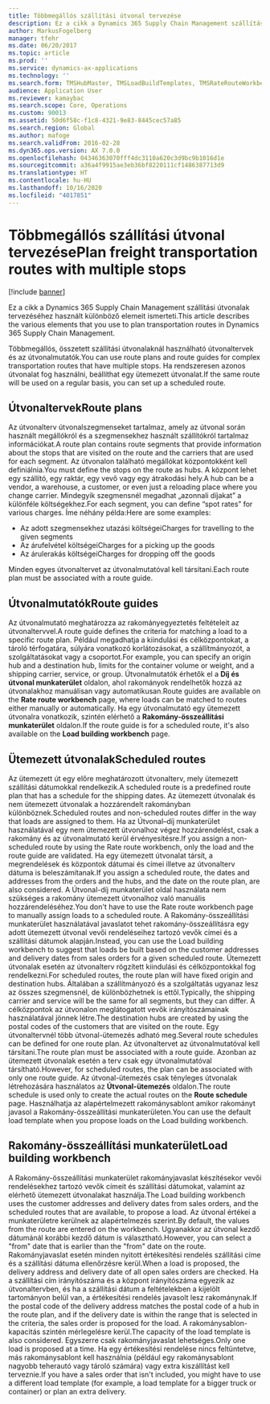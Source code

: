 ```yaml
---
title: Többmegállós szállítási útvonal tervezése
description: Ez a cikk a Dynamics 365 Supply Chain Management szállítási útvonalak tervezéséhez használt különböző elemeit ismerteti.
author: MarkusFogelberg
manager: tfehr
ms.date: 06/20/2017
ms.topic: article
ms.prod: ''
ms.service: dynamics-ax-applications
ms.technology: ''
ms.search.form: TMSHubMaster, TMSLoadBuildTemplates, TMSRateRouteWorkbench, TMSRouteGuide, TMSRoutePlan, TMSRouteWorkbench, WHSLoadTemplate, TMSRouteSchedule, TMSRouteRateDetail
audience: Application User
ms.reviewer: kamaybac
ms.search.scope: Core, Operations
ms.custom: 90013
ms.assetid: 50d6f58c-f1c8-4321-9e83-8445cec57a85
ms.search.region: Global
ms.author: mafoge
ms.search.validFrom: 2016-02-28
ms.dyn365.ops.version: AX 7.0.0
ms.openlocfilehash: 04346363070fff4dc3110a620c3d9bc9b1016d1e
ms.sourcegitcommit: a36a4f9915ae3eb36bf8220111cf1486387713d9
ms.translationtype: HT
ms.contentlocale: hu-HU
ms.lasthandoff: 10/16/2020
ms.locfileid: "4017851"
---
```

# <a name="plan-freight-transportation-routes-with-multiple-stops"></a><span data-ttu-id="e4a7f-103">Többmegállós szállítási útvonal tervezése</span><span class="sxs-lookup"><span data-stu-id="e4a7f-103">Plan freight transportation routes with multiple stops</span></span>

[!include [banner](../includes/banner.md)]

<span data-ttu-id="e4a7f-104">Ez a cikk a Dynamics 365 Supply Chain Management szállítási útvonalak tervezéséhez használt különböző elemeit ismerteti.</span><span class="sxs-lookup"><span data-stu-id="e4a7f-104">This article describes the various elements that you use to plan transportation routes in Dynamics 365 Supply Chain Management.</span></span>

<span data-ttu-id="e4a7f-105">Többmegállós, összetett szállítási útvonalaknál használható útvonaltervek és az útvonalmutatók.</span><span class="sxs-lookup"><span data-stu-id="e4a7f-105">You can use route plans and route guides for complex transportation routes that have multiple stops.</span></span> <span data-ttu-id="e4a7f-106">Ha rendszeresen azonos útvonalat fog használni, beállíthat egy ütemezett útvonalat.</span><span class="sxs-lookup"><span data-stu-id="e4a7f-106">If the same route will be used on a regular basis, you can set up a scheduled route.</span></span>

## <a name="route-plans"></a><span data-ttu-id="e4a7f-107">Útvonaltervek</span><span class="sxs-lookup"><span data-stu-id="e4a7f-107">Route plans</span></span>
<span data-ttu-id="e4a7f-108">Az útvonalterv útvonalszegmenseket tartalmaz, amely az útvonal során használt megállókról és a szegmensekhez használt szállítókról tartalmaz információkat.</span><span class="sxs-lookup"><span data-stu-id="e4a7f-108">A route plan contains route segments that provide information about the stops that are visited on the route and the carriers that are used for each segment.</span></span> <span data-ttu-id="e4a7f-109">Az útvonalon található megállókat központokként kell definiálnia.</span><span class="sxs-lookup"><span data-stu-id="e4a7f-109">You must define the stops on the route as hubs.</span></span> <span data-ttu-id="e4a7f-110">A központ lehet egy szállító, egy raktár, egy vevő vagy egy átrakodási hely.</span><span class="sxs-lookup"><span data-stu-id="e4a7f-110">A hub can be a vendor, a warehouse, a customer, or even just a reloading place where you change carrier.</span></span> <span data-ttu-id="e4a7f-111">Mindegyik szegmensnél megadhat „azonnali díjakat” a különféle költségekhez.</span><span class="sxs-lookup"><span data-stu-id="e4a7f-111">For each segment, you can define “spot rates” for various charges.</span></span> <span data-ttu-id="e4a7f-112">Íme néhány példa:</span><span class="sxs-lookup"><span data-stu-id="e4a7f-112">Here are some examples:</span></span>

-   <span data-ttu-id="e4a7f-113">Az adott szegmensekhez utazási költségei</span><span class="sxs-lookup"><span data-stu-id="e4a7f-113">Charges for travelling to the given segments</span></span>
-   <span data-ttu-id="e4a7f-114">Az árufelvétel költségei</span><span class="sxs-lookup"><span data-stu-id="e4a7f-114">Charges for a picking up the goods</span></span>
-   <span data-ttu-id="e4a7f-115">Az árulerakás költségei</span><span class="sxs-lookup"><span data-stu-id="e4a7f-115">Charges for dropping off the goods</span></span>

<span data-ttu-id="e4a7f-116">Minden egyes útvonaltervet az útvonalmutatóval kell társítani.</span><span class="sxs-lookup"><span data-stu-id="e4a7f-116">Each route plan must be associated with a route guide.</span></span>

## <a name="route-guides"></a><span data-ttu-id="e4a7f-117">Útvonalmutatók</span><span class="sxs-lookup"><span data-stu-id="e4a7f-117">Route guides</span></span>
<span data-ttu-id="e4a7f-118">Az útvonalmutató meghatározza az rakományegyeztetés feltételeit az útvonaltervvel.</span><span class="sxs-lookup"><span data-stu-id="e4a7f-118">A route guide defines the criteria for matching a load to a specific route plan.</span></span> <span data-ttu-id="e4a7f-119">Például megadhatja a kiindulási és célközpontokat, a tároló térfogatára, súlyára vonatkozó korlátozásokat, a szállítmányozót, a szolgáltatásokat vagy a csoportot.</span><span class="sxs-lookup"><span data-stu-id="e4a7f-119">For example, you can specify an origin hub and a destination hub, limits for the container volume or weight, and a shipping carrier, service, or group.</span></span> <span data-ttu-id="e4a7f-120">Útvonalmutatók érhetők el a **Díj és útvonal munkaterület** oldalon, ahol rakományok rendelhetők hozzá az útvonalakhoz manuálisan vagy automatikusan.</span><span class="sxs-lookup"><span data-stu-id="e4a7f-120">Route guides are available on the **Rate route workbench** page, where loads can be matched to routes either manually or automatically.</span></span> <span data-ttu-id="e4a7f-121">Ha egy útvonalmutató egy ütemezett útvonalra vonatkozik, szintén elérhető a **Rakomány-összeállítási munkaterület** oldalon.</span><span class="sxs-lookup"><span data-stu-id="e4a7f-121">If the route guide is for a scheduled route, it's also available on the **Load building workbench** page.</span></span>

## <a name="scheduled-routes"></a><span data-ttu-id="e4a7f-122">Ütemezett útvonalak</span><span class="sxs-lookup"><span data-stu-id="e4a7f-122">Scheduled routes</span></span>
<span data-ttu-id="e4a7f-123">Az ütemezett út egy előre meghatározott útvonalterv, mely ütemezett szállítási dátumokkal rendelkezik.</span><span class="sxs-lookup"><span data-stu-id="e4a7f-123">A scheduled route is a predefined route plan that has a schedule for the shipping dates.</span></span> <span data-ttu-id="e4a7f-124">Az ütemezett útvonalak és nem ütemezett útvonalak a hozzárendelt rakományban különböznek.</span><span class="sxs-lookup"><span data-stu-id="e4a7f-124">Scheduled routes and non-scheduled routes differ in the way that loads are assigned to them.</span></span> <span data-ttu-id="e4a7f-125">Ha az Útvonal–díj munkaterület használatával egy nem ütemezett útvonalhoz végez hozzárendelést, csak a rakomány és az útvonalmutató kerül érvényesítésre.</span><span class="sxs-lookup"><span data-stu-id="e4a7f-125">If you assign a non-scheduled route by using the Rate route workbench, only the load and the route guide are validated.</span></span> <span data-ttu-id="e4a7f-126">Ha egy ütemezett útvonalat társít, a megrendelések és központok dátumai és címei illetve az útvonalterv dátuma is beleszámítanak.</span><span class="sxs-lookup"><span data-stu-id="e4a7f-126">If you assign a scheduled route, the dates and addresses from the orders and the hubs, and the date on the route plan, are also considered.</span></span> <span data-ttu-id="e4a7f-127">A Útvonal-díj munkaterület oldal használata nem szükséges a rakomány ütemezett útvonalhoz való manuális hozzárendeléséhez.</span><span class="sxs-lookup"><span data-stu-id="e4a7f-127">You don't have to use the Rate route workbench page to manually assign loads to a scheduled route.</span></span> <span data-ttu-id="e4a7f-128">A Rakomány-összeállítási munkaterület használatával javaslatot tehet rakomány-összeállításra egy adott ütemezett útvonal vevői rendeléseihez tartozó vevők címei és a szállítási dátumok alapján.</span><span class="sxs-lookup"><span data-stu-id="e4a7f-128">Instead, you can use the Load building workbench to suggest that loads be built based on the customer addresses and delivery dates from sales orders for a given scheduled route.</span></span> <span data-ttu-id="e4a7f-129">Ütemezett útvonalak esetén az útvonalterv rögzített kiindulási és célközpontokkal fog rendelkezni.</span><span class="sxs-lookup"><span data-stu-id="e4a7f-129">For scheduled routes, the route plan will have fixed origin and destination hubs.</span></span> <span data-ttu-id="e4a7f-130">Általában a szállítmányozó és a szolgáltatás ugyanaz lesz az összes szegmensnél, de különbözhetnek is ettől.</span><span class="sxs-lookup"><span data-stu-id="e4a7f-130">Typically, the shipping carrier and service will be the same for all segments, but they can differ.</span></span> <span data-ttu-id="e4a7f-131">A célközpontok az útvonalon meglátogatott vevők irányítószámainak használatával jönnek létre.</span><span class="sxs-lookup"><span data-stu-id="e4a7f-131">The destination hubs are created by using the postal codes of the customers that are visited on the route.</span></span> <span data-ttu-id="e4a7f-132">Egy útvonaltervnél több útvonal-ütemezés adható meg.</span><span class="sxs-lookup"><span data-stu-id="e4a7f-132">Several route schedules can be defined for one route plan.</span></span> <span data-ttu-id="e4a7f-133">Az útvonaltervet az útvonalmutatóval kell társítani.</span><span class="sxs-lookup"><span data-stu-id="e4a7f-133">The route plan must be associated with a route guide.</span></span> <span data-ttu-id="e4a7f-134">Azonban az ütemezett útvonalak esetén a terv csak egy útvonalmutatóval társítható.</span><span class="sxs-lookup"><span data-stu-id="e4a7f-134">However, for scheduled routes, the plan can be associated with only one route guide.</span></span> <span data-ttu-id="e4a7f-135">Az útvonal-ütemezés csak tényleges útvonalak létrehozására használatos az **Útvonal-ütemezés** oldalon.</span><span class="sxs-lookup"><span data-stu-id="e4a7f-135">The route schedule is used only to create the actual routes on the **Route schedule** page.</span></span> <span data-ttu-id="e4a7f-136">Használhatja az alapértelmezett rakománysablont amikor rakományt javasol a Rakomány-összeállítási munkaterületen.</span><span class="sxs-lookup"><span data-stu-id="e4a7f-136">You can use the default load template when you propose loads on the Load building workbench.</span></span>

## <a name="load-building-workbench"></a><span data-ttu-id="e4a7f-137">Rakomány-összeállítási munkaterület</span><span class="sxs-lookup"><span data-stu-id="e4a7f-137">Load building workbench</span></span>
<span data-ttu-id="e4a7f-138">A Rakomány-összeállítási munkaterület rakományjavaslat készítésekor vevői rendelésekhez tartozó vevők címeit és szállítási dátumokat, valamint az elérhető ütemezett útvonalakat használja.</span><span class="sxs-lookup"><span data-stu-id="e4a7f-138">The Load building workbench uses the customer addresses and delivery dates from sales orders, and the scheduled routes that are available, to propose a load.</span></span> <span data-ttu-id="e4a7f-139">Az útvonal értékei a munkaterületre kerülnek az alapértelmezés szerint.</span><span class="sxs-lookup"><span data-stu-id="e4a7f-139">By default, the values from the route are entered on the workbench.</span></span> <span data-ttu-id="e4a7f-140">Ugyanakkor az útvonal kezdő dátumánál korábbi kezdő dátum is választható.</span><span class="sxs-lookup"><span data-stu-id="e4a7f-140">However, you can select a "from" date that is earlier than the "from" date on the route.</span></span> <span data-ttu-id="e4a7f-141">Rakományjavaslat esetén minden nyitott értékesítési rendelés szállítási címe és a szállítási dátuma ellenőrzésre kerül.</span><span class="sxs-lookup"><span data-stu-id="e4a7f-141">When a load is proposed, the delivery address and delivery date of all open sales orders are checked.</span></span> <span data-ttu-id="e4a7f-142">Ha a szállítási cím irányítószáma és a központ irányítószáma egyezik az útvonaltervben, és ha a szállítási dátum a feltételekben a kijelölt tartományon belül van, a értékesítési rendelés javasolt lesz rakománynak.</span><span class="sxs-lookup"><span data-stu-id="e4a7f-142">If the postal code of the delivery address matches the postal code of a hub in the route plan, and if the delivery date is within the range that is selected in the criteria, the sales order is proposed for the load.</span></span> <span data-ttu-id="e4a7f-143">A rakománysablon-kapacitás szintén mérlegelésre kerül.</span><span class="sxs-lookup"><span data-stu-id="e4a7f-143">The capacity of the load template is also considered.</span></span> <span data-ttu-id="e4a7f-144">Egyszerre csak rakományjavaslat lehetséges.</span><span class="sxs-lookup"><span data-stu-id="e4a7f-144">Only one load is proposed at a time.</span></span> <span data-ttu-id="e4a7f-145">Ha egy értékesítési rendelése nincs feltüntetve, más rakománysablont kell használnia (például egy rakománysablont nagyobb teherautó vagy tároló számára) vagy extra kiszállítást kell terveznie.</span><span class="sxs-lookup"><span data-stu-id="e4a7f-145">If you have a sales order that isn't included, you might have to use a different load template (for example, a load template for a bigger truck or container) or plan an extra delivery.</span></span>



